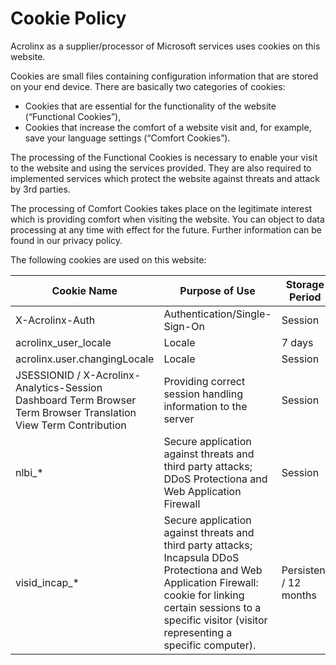 # Cookie Policy

Acrolinx as a supplier/processor of Microsoft services uses cookies on this website.

Cookies are small files containing configuration information that are stored on your end device. There are basically two categories of cookies:

* Cookies that are essential for the functionality of the website (“Functional Cookies”),
* Cookies that increase the comfort of a website visit and, for example, save your language settings (“Comfort Cookies”).

The processing of the Functional Cookies is necessary to enable your visit to the website and using the services provided. They are also required to implemented services which protect the website against threats and attack by 3rd parties.

The processing of Comfort Cookies takes place on the legitimate interest which is providing comfort when visiting the website. You can object to data processing at any time with effect for the future. Further information can be found in our privacy policy.

The following cookies are used on this website:

| Cookie Name        | Purpose of Use | Storage Period | Type of Cookie |
| ------------------ | -------------- | -------------- | -------------- |
| X-Acrolinx-Auth    | Authentication/Single-Sign-On | Session | Functional |
| acrolinx_user_locale | Locale | 7 days | Comfort |
| acrolinx.user.changingLocale | Locale | Session | Comfort |
| JSESSIONID / X-Acrolinx-Analytics-Session Dashboard Term Browser Term Browser Translation View Term Contribution | Providing correct session handling information to the server | Session | Functional |
| nlbi_* | Secure application against threats and third party attacks; DDoS Protectiona and Web Application Firewall | Session | Functional |
| visid_incap_* | Secure application against threats and third party attacks; Incapsula DDoS Protectiona and Web Application Firewall: cookie for linking certain sessions to a specific visitor (visitor representing a specific computer). | Persistent / 12 months | Functional |
